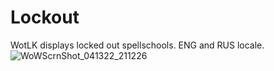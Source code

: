 # Lockout
WotLK displays locked out spellschools. ENG and RUS locale.
![WoWScrnShot_041322_211226](https://user-images.githubusercontent.com/78731609/163246631-b84b0bbd-8f6f-4103-96a6-3d413c0292cf.jpg)
